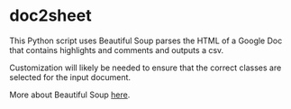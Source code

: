 # doc2sheet

This Python script uses Beautiful Soup parses the HTML of a Google Doc that contains highlights and comments and outputs a csv.

Customization will likely be needed to ensure that the correct classes are selected for the input document.

More about Beautiful Soup [here](https://www.crummy.com/software/BeautifulSoup/bs4/doc/).
